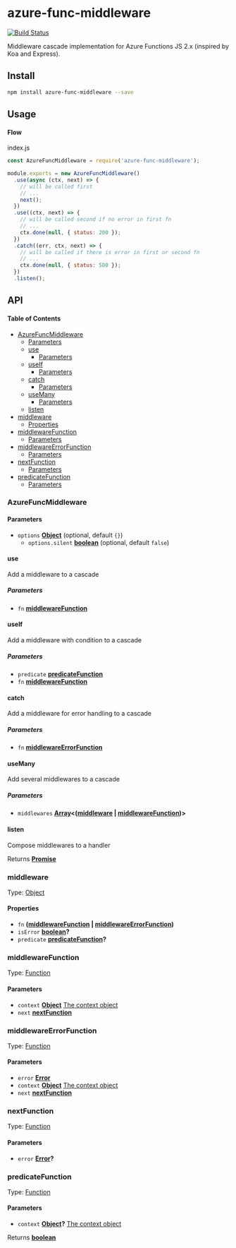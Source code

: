 # azure-func-middleware

[![Build Status](https://travis-ci.com/safer-bwd/azure-func-middleware.svg?branch=master)](https://travis-ci.com/safer-bwd/azure-func-middleware)

Middleware cascade implementation for Azure Functions JS 2.x (inspired by Koa and Express).

## Install

```sh
npm install azure-func-middleware --save
```

## Usage

#### Flow

index.js

```javascript
const AzureFuncMiddleware = require('azure-func-middleware');

module.exports = new AzureFuncMiddleware()
  .use(async (ctx, next) => {
    // will be called first
    // ...
    next();
  })
  .use((ctx, next) => {
    // will be called second if no error in first fn
    // ...
    ctx.done(null, { status: 200 });
  })
  .catch((err, ctx, next) => {
    // will be called if there is error in first or second fn
    // ...
    ctx.done(null, { status: 500 });
  })
  .listen();
```

## API

<!-- Generated by documentation.js. Update this documentation by updating the source code. -->

#### Table of Contents

-   [AzureFuncMiddleware](#azurefuncmiddleware)
    -   [Parameters](#parameters)
    -   [use](#use)
        -   [Parameters](#parameters-1)
    -   [useIf](#useif)
        -   [Parameters](#parameters-2)
    -   [catch](#catch)
        -   [Parameters](#parameters-3)
    -   [useMany](#usemany)
        -   [Parameters](#parameters-4)
    -   [listen](#listen)
-   [middleware](#middleware)
    -   [Properties](#properties)
-   [middlewareFunction](#middlewarefunction)
    -   [Parameters](#parameters-5)
-   [middlewareErrorFunction](#middlewareerrorfunction)
    -   [Parameters](#parameters-6)
-   [nextFunction](#nextfunction)
    -   [Parameters](#parameters-7)
-   [predicateFunction](#predicatefunction)
    -   [Parameters](#parameters-8)

### AzureFuncMiddleware

#### Parameters

-   `options` **[Object](https://developer.mozilla.org/docs/Web/JavaScript/Reference/Global_Objects/Object)**  (optional, default `{}`)
    -   `options.silent` **[boolean](https://developer.mozilla.org/docs/Web/JavaScript/Reference/Global_Objects/Boolean)**  (optional, default `false`)

#### use

Add a middleware to a cascade

##### Parameters

-   `fn` **[middlewareFunction](#middlewarefunction)** 

#### useIf

Add a middleware with condition to a cascade

##### Parameters

-   `predicate` **[predicateFunction](#predicatefunction)** 
-   `fn` **[middlewareFunction](#middlewarefunction)** 

#### catch

Add a middleware for error handling to a cascade

##### Parameters

-   `fn` **[middlewareErrorFunction](#middlewareerrorfunction)** 

#### useMany

Add several middlewares to a cascade

##### Parameters

-   `middlewares` **[Array](https://developer.mozilla.org/docs/Web/JavaScript/Reference/Global_Objects/Array)&lt;([middleware](#middleware) \| [middlewareFunction](#middlewarefunction))>** 

#### listen

Compose middlewares to a handler

Returns **[Promise](https://developer.mozilla.org/docs/Web/JavaScript/Reference/Global_Objects/Promise)** 

### middleware

Type: [Object](https://developer.mozilla.org/docs/Web/JavaScript/Reference/Global_Objects/Object)

#### Properties

-   `fn` **([middlewareFunction](#middlewarefunction) \| [middlewareErrorFunction](#middlewareerrorfunction))** 
-   `isError` **[boolean](https://developer.mozilla.org/docs/Web/JavaScript/Reference/Global_Objects/Boolean)?** 
-   `predicate` **[predicateFunction](#predicatefunction)?** 

### middlewareFunction

Type: [Function](https://developer.mozilla.org/docs/Web/JavaScript/Reference/Statements/function)

#### Parameters

-   `context` **[Object](https://developer.mozilla.org/docs/Web/JavaScript/Reference/Global_Objects/Object)** [The context object](https://docs.microsoft.com/en-us/azure/azure-functions/functions-reference-node#context-object)
-   `next` **[nextFunction](#nextfunction)** 

### middlewareErrorFunction

Type: [Function](https://developer.mozilla.org/docs/Web/JavaScript/Reference/Statements/function)

#### Parameters

-   `error` **[Error](https://developer.mozilla.org/docs/Web/JavaScript/Reference/Global_Objects/Error)** 
-   `context` **[Object](https://developer.mozilla.org/docs/Web/JavaScript/Reference/Global_Objects/Object)** [The context object](https://docs.microsoft.com/en-us/azure/azure-functions/functions-reference-node#context-object)
-   `next` **[nextFunction](#nextfunction)** 

### nextFunction

Type: [Function](https://developer.mozilla.org/docs/Web/JavaScript/Reference/Statements/function)

#### Parameters

-   `error` **[Error](https://developer.mozilla.org/docs/Web/JavaScript/Reference/Global_Objects/Error)?** 

### predicateFunction

Type: [Function](https://developer.mozilla.org/docs/Web/JavaScript/Reference/Statements/function)

#### Parameters

-   `context` **[Object](https://developer.mozilla.org/docs/Web/JavaScript/Reference/Global_Objects/Object)?** [The context object](https://docs.microsoft.com/en-us/azure/azure-functions/functions-reference-node#context-object)

Returns **[boolean](https://developer.mozilla.org/docs/Web/JavaScript/Reference/Global_Objects/Boolean)** 
